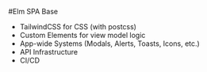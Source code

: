 #Elm SPA Base

- TailwindCSS for CSS (with postcss)
- Custom Elements for view model logic
- App-wide Systems (Modals, Alerts, Toasts, Icons, etc.)
- API Infrastructure
- CI/CD
